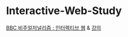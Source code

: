 # Interactive-Web-Study
[BBC 비주얼저널리즘 : 인터렉티브 웹](https://www.bbc.com/korean/resources/idt-48d3c9a7-4063-4289-9726-611b5ea9d7b5) & [강의](https://inf.run/LC7q)
